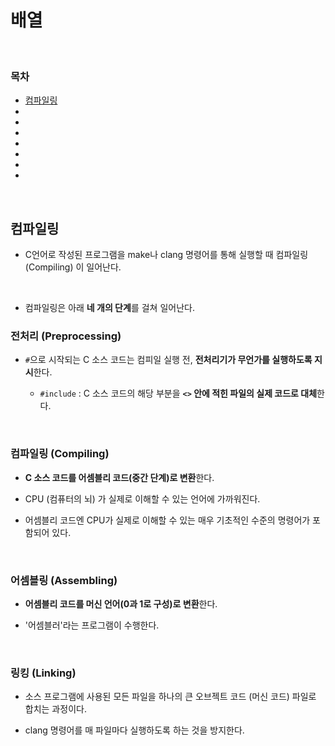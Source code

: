 # 배열

<br/>

### 목차

- <a href="https://github.com/SangYoonLee1231/TIL/blob/main/ComputerSystem/CS50_2019/array.md#%EC%BB%B4%ED%8C%8C%EC%9D%BC%EB%A7%81">컴파일링</a>
- <a href=""></a>
- <a href=""></a>
- <a href=""></a>
- <a href=""></a>
- <a href=""></a>
- <a href=""></a>
- <a href=""></a>

<br/>

## 컴파일링

- C언어로 작성된 프로그램을 make나 clang 명령어를 통해 실행할 때 컴파일링 (Compiling) 이 일어난다.

<br/>

- 컴파일링은 아래 <strong>네 개의 단계</strong>를 걸쳐 일어난다.

### 전처리 (Preprocessing)

- <code>#</code>으로 시작되는 C 소스 코드는 컴피일 실행 전, <strong>전처리기가 무언가를 실행하도록 지시</strong>한다.

  - <code>#include</code> : C 소스 코드의 해당 부분을 <strong><code><></code> 안에 적힌 파일의 실제 코드로 대체</strong>한다.

<br/>

### 컴파일링 (Compiling)

- <strong>C 소스 코드를 어셈블리 코드(중간 단계)로 변환</strong>한다.

- CPU (컴퓨터의 뇌) 가 실제로 이해할 수 있는 언어에 가까워진다.

- 어셈블리 코드엔 CPU가 실제로 이해할 수 있는 매우 기초적인 수준의 명령어가 포함되어 있다.

<br/>

### 어셈블링 (Assembling)

- <strong>어셈블리 코드를 머신 언어(0과 1로 구성)로 변환</strong>한다.

- '어셈블러'라는 프로그램이 수행한다.

<br/>

### 링킹 (Linking)

- 소스 프로그램에 사용된 모든 파일을 하나의 큰 오브젝트 코드 (머신 코드) 파일로 합치는 과정이다.

- clang 명령어를 매 파일마다 실행하도록 하는 것을 방지한다.
